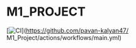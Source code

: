 # M1_PROJECT
[![CI](https://github.com/pavan-kalyan47/M1_Project/actions/workflows/main.yml/badge.svg)](https://github.com/pavan-kalyan47/
M1_Project/actions/workflows/main.yml)

